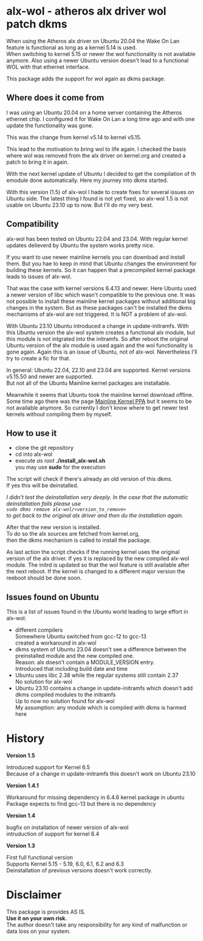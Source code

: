 # alx-wol - atheros alx driver wol patch dkms

When using the Atheros alx driver on Ubuntu 20.04 the Wake On Lan
feature is functional as long as a kernel 5.14 is used.  
When switching to kernel 5.15 or newer the wol functionality is not
available anymore. Also using a newer Ubuntu version doesn't lead to a
functional WOL with that ethernet interface.

This package adds the support for wol again as dkms package.

## Where does it come from

I was using an Ubuntu 20.04 on a home server containing the Atheros
ethernet chip. I configured it for Wake On Lan a long time ago and with
one update the functionality was gone.

This was the change from kernel v5.14 to kernel v5.15.

This lead to the motivation to bring wol to life again. I checked the
basis where wol was removed from the alx driver on kernel.org and
created a patch to bring it in again.

With the next kernel update of Ubuntu I decided to get the compilation
of th emodule done automatically. Here my journey into dkms started.

With this version (1.5) of alx-wol I hade to create fixes for several
issues on Ubuntu side. The latest thing I found is not yet fixed, so
alx-wol 1.5 is not usable on Ubuntu 23.10 up to now. But I'll do my
very best.

## Compatibility

alx-wol has been tested on Ubuntu 22.04 and 23.04. With regular kernel
updates delieverd by Ubuntu the system works pretty nice.

If you want to use newer mainline kernels you can download and install
them. But you hae to keep in mind that Ubuntu changes the environment
for building these kernels. So it can happen that a precompiled kernel
package leads to issues of alx-wol.

That was the case with kernel versions 6.4.13 and newer. Here Ubuntu
used a newer version of libc which wasn't compatible to the previous
one. It was not possible to install these mainline kernel packages
without additional big changes in the system. But as these packages
can't be installed the dkms mechanisms of alx-wol are not triggered.
It is NOT a problem of alx-wol.

With Ubuntu 23.10 Ubuntu introduced a change in update-initramfs.
With this Ubuntu version the alx-wol system creates a functional
alx module, but this module is not intgrated into the initramfs.
So after reboot the original Ubuntu version of the alx module is used
again and the wol functionality is gone again. Again this is an issue
of Ubuntu, not of alx-wol. Nevertheless I'll try to create a fic for
that.

In general: Ubuntu 22.04, 22.10 and 23.04 are supported.
Kernel versions v5.15.50 and newer are supported.  
But not all of the Ubuntu Mainline kernel packages are installable.

Meanwhile it seems that Ubuntu took the mainline kernel download
offline. Some time ago there was the page
[Mainline Kernel PPA](https://kernel.ubuntu.com/~kernel-ppa/mainline/)
but it seems to be not available anymore. So currently I don't know
where to get newer test kernels without compiling them by myself.

## How to use it

- clone the git repository
- cd into alx-wol
- execute *as root* **./install_alx-wol.sh**  
  you may use **sudo** for the execution

The script will check if there's already an old version of this dkms.  
If yes this will be deinstalled.

*I didn't test the deinstallation very deeply. In the case that the
automatic deinstallation fails please use  
`sudo dkms remove alx-wol/<version_to_remove>`  
to get back to the original alx driver and then du the installation
again.*

After that the new version is installed.  
To do so the alx sources are fetched from kernel.org,  
then the dkms mechanism is called to install the package.

As last action the script checks if the running kernel uses the original
version of the alx driver. If yes it is replaced by the new compiled
alx-wol module. The initrd is updated so that the wol feature is still
available after the next reboot. If the kernel is changed to a different
major version the reeboot should be done soon.

## Issues found on Ubuntu

This is a list of issues found in the Ubuntu world leading to large
effort in alx-wol:

- different compilers  
  Somewhere Ubuntu switched from gcc-12 to gcc-13  
  created a workaround in alx-wol
- dkms system of Ubuntu 23.04 doesn't see a difference between the
  preinstalled module and the new compiled one.  
  Reason: alx doesn't contain a MODULE_VERSION entry.  
  Introduced that including build date and time
- Ubuntu uses libc 2.38 while the regular systems still contain 2.37  
  No solution for alx-wol
- Ubuntu 23.10 contains a change in update-initramfs which doesn't add
  dkms compiled modules to the initramfs  
  Up to now no solution found for alx-wol  
  My assumption: any module which is compiled with dkms is harmed here

# History

**Version 1.5**

Introduced support for Kernel 6.5  
Because of a change in update-initramfs this doesn't work on Ubuntu
23.10

**Version 1.4.1**

Workaround for missing dependency in 6.4.6 kernel package in ubuntu  
Package expects to find gcc-13 but there is no dependency

**Version 1.4**

bugfix on installation of newer version of alx-wol  
intruduction of support for kernel 6.4

**Version 1.3**

First full functional version  
Supports Kernel 5.15 - 5.19, 6.0, 6.1, 6.2 and 6.3  
Deinstallation of previous versions doesn't work correctly.  

# Disclaimer

This package is provides AS IS.  
**Use it on your own risk.**  
The author doesn't take any responsibility for any kind of malfunction or data loss on your system.
